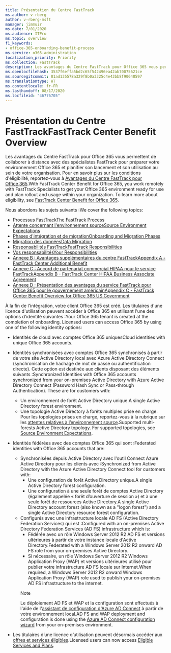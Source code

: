 ```yaml
---
title: Présentation du Centre FastTrack
ms.author: v-rberg
author: v-rberg-msft
manager: jimmuir
ms.date: 7/01/2020
ms.audience: ITPro
ms.topic: overview
f1_keywords:
- office-365-onboarding-benefit-process
ms.service: o365-administration
localization_priority: Priority
ms.collection: FastTrack
description: Les avantages du Centre FastTrack pour Office 365 vous permettent de collaborer à distance avec des spécialistes FastTrack pour préparer votre environnement Office 365 et planifier son lancement et son utilisation au sein de votre organisation. Pour en savoir plus sur les conditions d'éligibilité, reportez-vous à Avantages du Centre FastTrack pour Office 365.
ms.openlocfilehash: 3537f6effa5bd2c65f542496ea42ab70075621ce
ms.sourcegitcommit: 81ad135578a329f8b0a3325c4e43bb8f90648597
ms.translationtype: HT
ms.contentlocale: fr-FR
ms.lasthandoff: 08/17/2020
ms.locfileid: "46776705"
---
```

# <a name="fasttrack-center-benefit-overview"></a><span data-ttu-id="87992-104">Présentation du Centre FastTrack</span><span class="sxs-lookup"><span data-stu-id="87992-104">FastTrack Center Benefit Overview</span></span>

<span data-ttu-id="87992-p102">Les avantages du Centre FastTrack pour Office 365 vous permettent de collaborer à distance avec des spécialistes FastTrack pour préparer votre environnement Office 365 et planifier son lancement et son utilisation au sein de votre organisation. Pour en savoir plus sur les conditions d'éligibilité, reportez-vous à [Avantages du Centre FastTrack pour Office 365](O365-fasttrack-benefit-for-office-365.md).</span><span class="sxs-lookup"><span data-stu-id="87992-p102">With FastTrack Center Benefit for Office 365, you work remotely with FastTrack Specialists to get your Office 365 environment ready for use and plan rollout and usage within your organization. To learn more about eligibility, see [FastTrack Center Benefit for Office 365](O365-fasttrack-benefit-for-office-365.md).</span></span>
  
<span data-ttu-id="87992-107">Nous abordons les sujets suivants :</span><span class="sxs-lookup"><span data-stu-id="87992-107">We cover the following topics:</span></span>
- [<span data-ttu-id="87992-108">Processus FastTrack</span><span class="sxs-lookup"><span data-stu-id="87992-108">The FastTrack Process</span></span>](O365-fasttrack-process.md) 
- [<span data-ttu-id="87992-109">Attente concernant l'environnement source</span><span class="sxs-lookup"><span data-stu-id="87992-109">Source Environment Expectations</span></span>](O365-source-environment-expectations.md)
- [<span data-ttu-id="87992-110">Phases d'intégration et de migration</span><span class="sxs-lookup"><span data-stu-id="87992-110">Onboarding and Migration Phases</span></span>](O365-onboarding-and-migration.md)
- [<span data-ttu-id="87992-111">Migration des données</span><span class="sxs-lookup"><span data-stu-id="87992-111">Data Migration</span></span>](O365-data-migration.md)
- [<span data-ttu-id="87992-112">Responsabilités FastTrack</span><span class="sxs-lookup"><span data-stu-id="87992-112">FastTrack Responsibilities</span></span>](O365-fasttrack-responsibilities.md)
- [<span data-ttu-id="87992-113">Vos responsabilités</span><span class="sxs-lookup"><span data-stu-id="87992-113">Your Responsibilities</span></span>](O365-your-responsibilities.md) 
- [<span data-ttu-id="87992-114">Annexe B : Avantages supplémentaires du centre FastTrack</span><span class="sxs-lookup"><span data-stu-id="87992-114">Appendix A - FastTrack Center Additional Benefit</span></span>](O365-fasttrack-additional-benefits.md)
- [<span data-ttu-id="87992-115">Annexe C : Accord de partenariat commercial HIPAA pour le service FastTrack</span><span class="sxs-lookup"><span data-stu-id="87992-115">Appendix B - FastTrack Center HIPAA Business Associate Agreement</span></span>](O365-hipaa-business-associate-agreement.md)
- [<span data-ttu-id="87992-116">Annexe D : Présentation des avantages du service FastTrack pour Office 365 pour le gouvernement américain</span><span class="sxs-lookup"><span data-stu-id="87992-116">Appendix C - FastTrack Center Benefit Overview for Office 365 US Government</span></span>](US-Gov-appendix-overview.md)
    
<span data-ttu-id="87992-p103">À la fin de l'intégration, votre client Office 365 est créé. Les titulaires d'une licence d'utilisation peuvent accéder à Office 365 en utilisant l'une des options d'identité suivantes :</span><span class="sxs-lookup"><span data-stu-id="87992-p103">Your Office 365 tenant is created at the completion of onboarding. Licensed users can access Office 365 by using one of the following identity options:</span></span>
- <span data-ttu-id="87992-119">Identités de cloud avec comptes Office 365 uniques</span><span class="sxs-lookup"><span data-stu-id="87992-119">Cloud identities with unique Office 365 accounts.</span></span>
- <span data-ttu-id="87992-p104">Identités synchronisées avec comptes Office 365 synchronisés à partir de votre site Active Directory local avec Azure Active Directory Connect (synchronisation de hachage de mot de passe ou authentification directe). Cette option est destinée aux clients disposant des éléments suivants :</span><span class="sxs-lookup"><span data-stu-id="87992-p104">Synchronized Identities with Office 365 accounts synchronized from your on-premises Active Directory with Azure Active Directory Connect (Password Hash Sync or Pass-through Authentication). These are for customers with:</span></span>
  - <span data-ttu-id="87992-122">Un environnement de forêt Active Directory unique.</span><span class="sxs-lookup"><span data-stu-id="87992-122">A single Active Directory forest environment.</span></span>
  - <span data-ttu-id="87992-p105">Une topologie Active Directory à forêts multiples prise en charge. Pour les topologies prises en charge, reportez-vous à la rubrique sur les [attentes relatives à l’environnement source](O365-source-environment-expectations.md).</span><span class="sxs-lookup"><span data-stu-id="87992-p105">Supported multi-forests Active Directory topology. For supported topologies, see [Source Environment Expectations](O365-source-environment-expectations.md).</span></span>
- <span data-ttu-id="87992-125">Identités fédérées avec des comptes Office 365 qui sont :</span><span class="sxs-lookup"><span data-stu-id="87992-125">Federated identities with Office 365 accounts that are:</span></span>
  - <span data-ttu-id="87992-126">Synchronisées depuis Active Directory avec l'outil Connect Azure Active Directory pour les clients avec :</span><span class="sxs-lookup"><span data-stu-id="87992-126">Synchronized from Active Directory with the Azure Active Directory Connect tool for customers with:</span></span>
      - <span data-ttu-id="87992-127">Une configuration de forêt Active Directory unique.</span><span class="sxs-lookup"><span data-stu-id="87992-127">A single Active Directory forest configuration.</span></span>
      - <span data-ttu-id="87992-128">Une configuration à une seule forêt de comptes Active Directory (également appelée « forêt d’ouverture de session ») et à une seule forêt de ressources Active Directory.</span><span class="sxs-lookup"><span data-stu-id="87992-128">A single Active Directory account forest (also known as a "logon forest") and a single Active Directory resource forest configuration.</span></span>
  - <span data-ttu-id="87992-129">Configurés avec une infrastructure locale AD FS (Active Directory Federation Services) qui est :</span><span class="sxs-lookup"><span data-stu-id="87992-129">Configured with an on-premises Active Directory Federation Services (AD FS) infrastructure which is:</span></span>
      - <span data-ttu-id="87992-130">Fédérée avec un rôle Windows Server 2012 R2 AD FS et versions ultérieures à partir de votre instance locale d'Active Directory.</span><span class="sxs-lookup"><span data-stu-id="87992-130">Federated with a Windows Server 2012 R2 onward AD FS role from your on-premises Active Directory.</span></span>
      - <span data-ttu-id="87992-131">Si nécessaire, un rôle Windows Server 2012 R2 Windows Application Proxy (WAP) et versions ultérieures utilisé pour publier votre infrastructure AD FS locale sur Internet.</span><span class="sxs-lookup"><span data-stu-id="87992-131">When required, a Windows Server 2012 R2 onward Windows Application Proxy (WAP) role used to publish your on-premises AD FS infrastructure to the internet.</span></span>
    > [!NOTE]
    > <span data-ttu-id="87992-132">Le déploiement AD FS et WAP et la configuration sont effectués à l'aide de l'[assistant de configuration d'Azure AD Connect](https://go.microsoft.com/fwlink/?linkid=844794) à partir de votre environnement local.</span><span class="sxs-lookup"><span data-stu-id="87992-132">AD FS and WAP deployment and configuration is done using the [Azure AD Connect configuration wizard](https://go.microsoft.com/fwlink/?linkid=844794) from your on-premises environment.</span></span> 
  
- <span data-ttu-id="87992-133">Les titulaires d’une licence d’utilisation peuvent désormais accéder aux [offres et services éligibles](M365-eligible-services-and-plans.md).</span><span class="sxs-lookup"><span data-stu-id="87992-133">Licensed users can now access [Eligible Services and Plans](M365-eligible-services-and-plans.md).</span></span>

